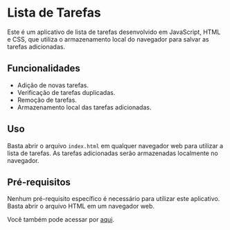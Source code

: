
# Lista de Tarefas

Este é um aplicativo de lista de tarefas desenvolvido em JavaScript, HTML e CSS, que utiliza o armazenamento local do navegador para salvar as tarefas adicionadas.

## Funcionalidades

- Adição de novas tarefas.
- Verificação de tarefas duplicadas.
- Remoção de tarefas.
- Armazenamento local das tarefas adicionadas.

## Uso

Basta abrir o arquivo `index.html` em qualquer navegador web para utilizar a lista de tarefas. As tarefas adicionadas serão armazenadas localmente no navegador.

## Pré-requisitos

Nenhum pré-requisito específico é necessário para utilizar este aplicativo. Basta abrir o arquivo HTML em um navegador web.

Você também pode acessar por [aqui](https://kaliniv.github.io/lista-de-tarefas/).
